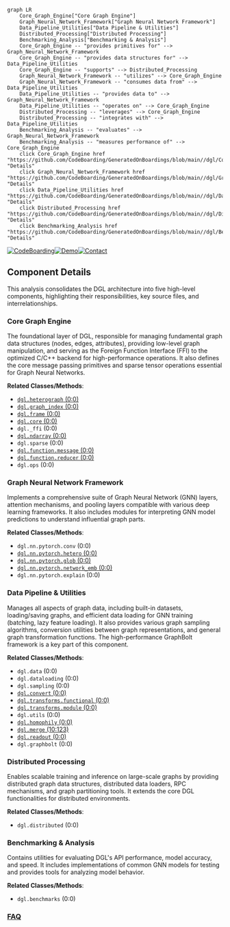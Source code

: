 ```mermaid
graph LR
    Core_Graph_Engine["Core Graph Engine"]
    Graph_Neural_Network_Framework["Graph Neural Network Framework"]
    Data_Pipeline_Utilities["Data Pipeline & Utilities"]
    Distributed_Processing["Distributed Processing"]
    Benchmarking_Analysis["Benchmarking & Analysis"]
    Core_Graph_Engine -- "provides primitives for" --> Graph_Neural_Network_Framework
    Core_Graph_Engine -- "provides data structures for" --> Data_Pipeline_Utilities
    Core_Graph_Engine -- "supports" --> Distributed_Processing
    Graph_Neural_Network_Framework -- "utilizes" --> Core_Graph_Engine
    Graph_Neural_Network_Framework -- "consumes data from" --> Data_Pipeline_Utilities
    Data_Pipeline_Utilities -- "provides data to" --> Graph_Neural_Network_Framework
    Data_Pipeline_Utilities -- "operates on" --> Core_Graph_Engine
    Distributed_Processing -- "leverages" --> Core_Graph_Engine
    Distributed_Processing -- "integrates with" --> Data_Pipeline_Utilities
    Benchmarking_Analysis -- "evaluates" --> Graph_Neural_Network_Framework
    Benchmarking_Analysis -- "measures performance of" --> Core_Graph_Engine
    click Core_Graph_Engine href "https://github.com/CodeBoarding/GeneratedOnBoardings/blob/main//dgl/Core_Graph_Engine.md" "Details"
    click Graph_Neural_Network_Framework href "https://github.com/CodeBoarding/GeneratedOnBoardings/blob/main//dgl/Graph_Neural_Network_Framework.md" "Details"
    click Data_Pipeline_Utilities href "https://github.com/CodeBoarding/GeneratedOnBoardings/blob/main//dgl/Data_Pipeline_Utilities.md" "Details"
    click Distributed_Processing href "https://github.com/CodeBoarding/GeneratedOnBoardings/blob/main//dgl/Distributed_Processing.md" "Details"
    click Benchmarking_Analysis href "https://github.com/CodeBoarding/GeneratedOnBoardings/blob/main//dgl/Benchmarking_Analysis.md" "Details"
```
[![CodeBoarding](https://img.shields.io/badge/Generated%20by-CodeBoarding-9cf?style=flat-square)](https://github.com/CodeBoarding/CodeBoarding)[![Demo](https://img.shields.io/badge/Try%20our-Demo-blue?style=flat-square)](https://www.codeboarding.org/demo)[![Contact](https://img.shields.io/badge/Contact%20us%20-%20contact@codeboarding.org-lightgrey?style=flat-square)](mailto:contact@codeboarding.org)

## Component Details

This analysis consolidates the DGL architecture into five high-level components, highlighting their responsibilities, key source files, and interrelationships.

### Core Graph Engine
The foundational layer of DGL, responsible for managing fundamental graph data structures (nodes, edges, attributes), providing low-level graph manipulation, and serving as the Foreign Function Interface (FFI) to the optimized C/C++ backend for high-performance operations. It also defines the core message passing primitives and sparse tensor operations essential for Graph Neural Networks.


**Related Classes/Methods**:

- <a href="https://github.com/dmlc/dgl/blob/master/python/dgl/heterograph.py#L0-L0" target="_blank" rel="noopener noreferrer">`dgl.heterograph` (0:0)</a>
- <a href="https://github.com/dmlc/dgl/blob/master/python/dgl/graph_index.py#L0-L0" target="_blank" rel="noopener noreferrer">`dgl.graph_index` (0:0)</a>
- <a href="https://github.com/dmlc/dgl/blob/master/python/dgl/frame.py#L0-L0" target="_blank" rel="noopener noreferrer">`dgl.frame` (0:0)</a>
- <a href="https://github.com/dmlc/dgl/blob/master/python/dgl/core.py#L0-L0" target="_blank" rel="noopener noreferrer">`dgl.core` (0:0)</a>
- `dgl._ffi` (0:0)
- <a href="https://github.com/dmlc/dgl/blob/master/python/dgl/ndarray.py#L0-L0" target="_blank" rel="noopener noreferrer">`dgl.ndarray` (0:0)</a>
- `dgl.sparse` (0:0)
- <a href="https://github.com/dmlc/dgl/blob/master/python/dgl/function/message.py#L0-L0" target="_blank" rel="noopener noreferrer">`dgl.function.message` (0:0)</a>
- <a href="https://github.com/dmlc/dgl/blob/master/python/dgl/function/reducer.py#L0-L0" target="_blank" rel="noopener noreferrer">`dgl.function.reducer` (0:0)</a>
- `dgl.ops` (0:0)


### Graph Neural Network Framework
Implements a comprehensive suite of Graph Neural Network (GNN) layers, attention mechanisms, and pooling layers compatible with various deep learning frameworks. It also includes modules for interpreting GNN model predictions to understand influential graph parts.


**Related Classes/Methods**:

- `dgl.nn.pytorch.conv` (0:0)
- <a href="https://github.com/dmlc/dgl/blob/master/python/dgl/nn/pytorch/hetero.py#L0-L0" target="_blank" rel="noopener noreferrer">`dgl.nn.pytorch.hetero` (0:0)</a>
- <a href="https://github.com/dmlc/dgl/blob/master/python/dgl/nn/pytorch/glob.py#L0-L0" target="_blank" rel="noopener noreferrer">`dgl.nn.pytorch.glob` (0:0)</a>
- <a href="https://github.com/dmlc/dgl/blob/master/python/dgl/nn/pytorch/network_emb.py#L0-L0" target="_blank" rel="noopener noreferrer">`dgl.nn.pytorch.network_emb` (0:0)</a>
- `dgl.nn.pytorch.explain` (0:0)


### Data Pipeline & Utilities
Manages all aspects of graph data, including built-in datasets, loading/saving graphs, and efficient data loading for GNN training (batching, lazy feature loading). It also provides various graph sampling algorithms, conversion utilities between graph representations, and general graph transformation functions. The high-performance GraphBolt framework is a key part of this component.


**Related Classes/Methods**:

- `dgl.data` (0:0)
- `dgl.dataloading` (0:0)
- `dgl.sampling` (0:0)
- <a href="https://github.com/dmlc/dgl/blob/master/python/dgl/convert.py#L0-L0" target="_blank" rel="noopener noreferrer">`dgl.convert` (0:0)</a>
- <a href="https://github.com/dmlc/dgl/blob/master/python/dgl/transforms/functional.py#L0-L0" target="_blank" rel="noopener noreferrer">`dgl.transforms.functional` (0:0)</a>
- <a href="https://github.com/dmlc/dgl/blob/master/python/dgl/transforms/module.py#L0-L0" target="_blank" rel="noopener noreferrer">`dgl.transforms.module` (0:0)</a>
- `dgl.utils` (0:0)
- <a href="https://github.com/dmlc/dgl/blob/master/python/dgl/homophily.py#L0-L0" target="_blank" rel="noopener noreferrer">`dgl.homophily` (0:0)</a>
- <a href="https://github.com/dmlc/dgl/blob/master/python/dgl/merge.py#L10-L123" target="_blank" rel="noopener noreferrer">`dgl.merge` (10:123)</a>
- <a href="https://github.com/dmlc/dgl/blob/master/python/dgl/readout.py#L0-L0" target="_blank" rel="noopener noreferrer">`dgl.readout` (0:0)</a>
- `dgl.graphbolt` (0:0)


### Distributed Processing
Enables scalable training and inference on large-scale graphs by providing distributed graph data structures, distributed data loaders, RPC mechanisms, and graph partitioning tools. It extends the core DGL functionalities for distributed environments.


**Related Classes/Methods**:

- `dgl.distributed` (0:0)


### Benchmarking & Analysis
Contains utilities for evaluating DGL's API performance, model accuracy, and speed. It includes implementations of common GNN models for testing and provides tools for analyzing model behavior.


**Related Classes/Methods**:

- `dgl.benchmarks` (0:0)




### [FAQ](https://github.com/CodeBoarding/GeneratedOnBoardings/tree/main?tab=readme-ov-file#faq)